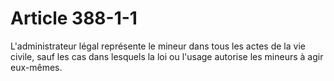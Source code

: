 # Article 388-1-1

L'administrateur légal représente le mineur dans tous les actes de la vie civile, sauf les cas dans lesquels la loi ou l'usage autorise les mineurs à agir eux-mêmes.
